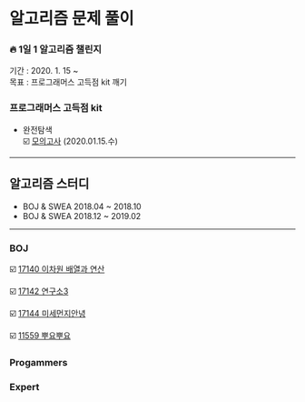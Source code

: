 # 알고리즘 문제 풀이   
### :fire: 1일 1 알고리즘 챌린지
기간 : 2020. 1. 15 ~   
목표 : 프로그래머스 고득점 kit 깨기

### 프로그래머스 고득점 kit  
* 완전탐색  
:ballot_box_with_check: [모의고사](https://github.com/hwang11/Algorithm-problem-solving/blob/master/src/Programmers/%EC%99%84%EC%A0%84%ED%83%90%EC%83%89/q1.java) (2020.01.15.수)

--------------------------------------------
## 알고리즘 스터디 
* BOJ & SWEA 2018.04 ~ 2018.10  
* BOJ & SWEA 2018.12 ~ 2019.02
--------------------------------------------


### BOJ 
:ballot_box_with_check: [17140 이차원 배열과 연산](https://hwang11.github.io/%EC%95%8C%EA%B3%A0%EB%A6%AC%EC%A6%98/2019/10/03/%EC%95%8C%EA%B3%A0%EB%A6%AC%EC%A6%98-17140-%EC%9D%B4%EC%B0%A8%EC%9B%90-%EB%B0%B0%EC%97%B4%EA%B3%BC-%EC%97%B0%EC%82%B0/)  

:ballot_box_with_check: [17142 연구소3](https://hwang11.github.io/%EC%95%8C%EA%B3%A0%EB%A6%AC%EC%A6%98/2019/09/30/%EC%95%8C%EA%B3%A0%EB%A6%AC%EC%A6%98-17142-%EC%97%B0%EA%B5%AC%EC%86%8C3/)  

:ballot_box_with_check: [17144 미세먼지안녕](https://hwang11.github.io/%EC%95%8C%EA%B3%A0%EB%A6%AC%EC%A6%98/2019/07/22/%EC%95%8C%EA%B3%A0%EB%A6%AC%EC%A6%98-17144-%EB%AF%B8%EC%84%B8%EB%A8%BC%EC%A7%80%EC%95%88%EB%85%95/)  

:ballot_box_with_check: [11559 뿌요뿌요](https://hwang11.github.io/%EC%95%8C%EA%B3%A0%EB%A6%AC%EC%A6%98/2019/03/31/%EC%95%8C%EA%B3%A0%EB%A6%AC%EC%A6%98-11559-%EB%BF%8C%EC%9A%94%EB%BF%8C%EC%9A%94/)  

### Progammers
### Expert



